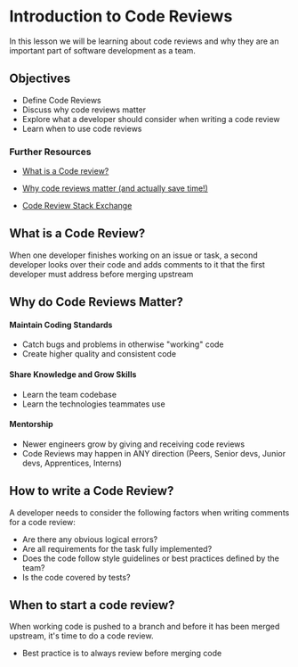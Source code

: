 # Introduction to Code Reviews

In this lesson we will be learning about code reviews and why they are an important part of software development as a team.

## Objectives

- Define Code Reviews
- Discuss why code reviews matter
- Explore what a developer should consider when writing a code review
- Learn when to use code reviews

### Further Resources

- [What is a Code review?](https://en.wikipedia.org/wiki/Code_review)

- [Why code reviews matter (and actually save time!)](https://www.atlassian.com/agile/software-development/code-reviews)

- [Code Review Stack Exchange](https://codereview.stackexchange.com/)

## What is a Code Review?

When one developer finishes working on an issue or task, a second developer looks over their code and adds comments to it that the first developer must address before merging upstream

## Why do Code Reviews Matter?

#### Maintain Coding Standards

- Catch bugs and problems in otherwise "working" code
- Create higher quality and consistent code

#### Share Knowledge and Grow Skills

- Learn the team codebase
- Learn the technologies teammates use

#### Mentorship

- Newer engineers grow by giving and receiving code reviews
- Code Reviews may happen in ANY direction (Peers, Senior devs, Junior devs, Apprentices, Interns)

## How to write a Code Review?

A developer needs to consider the following factors when writing comments for a code review:

- Are there any obvious logical errors?
- Are all requirements for the task fully implemented?
- Does the code follow style guidelines or best practices defined by the team?
- Is the code covered by tests?

## When to start a code review?

When working code is pushed to a branch and before it has been merged upstream, it's time to do a code review.

- Best practice is to always review before merging code
